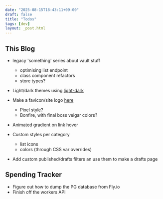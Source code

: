 ```yaml
---
date: "2025-08-15T18:43:11+09:00"
draft: false
title: "Todos"
tags: [dev]
layout: _post.html
---
```


## This Blog

- legacy 'something' series about vault stuff

  - optimising list endpoint
  - class component refactors
  - store types?

- Light/dark themes using [light-dark](https://developer.mozilla.org/en-US/docs/Web/CSS/color_value/light-dark)
- Make a favicon/site logo [here](https://yqnn.github.io/svg-path-editor/)
  - Pixel style?
  - Bonfire, with final boss veigar colors?
- Animated gradient on link hover
- Custom styles per category
  - list icons
  - colors (through CSS var overrides)
- Add custom published/drafts filters an use them to make a drafts page

## Spending Tracker

- Figure out how to dump the PG database from Fly.io
- Finish off the workers API
